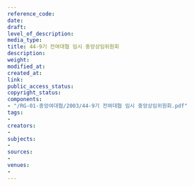 ```yaml
---
reference_code: 
date: 
draft: 
level_of_description: 
media_type: 
title: 44-9기 전여대협 임시 중앙상임위원회
description: 
weight: 
modified_at: 
created_at: 
link: 
public_access_status: 
copyright_status: 
components:
- "/RG-01-중앙여대협/2003/44-9기 전여대협 임시 중앙상임위원회.pdf"
tags:
- 
creators:
- 
subjects:
- 
sources:
- 
venues:
- 
---
```


